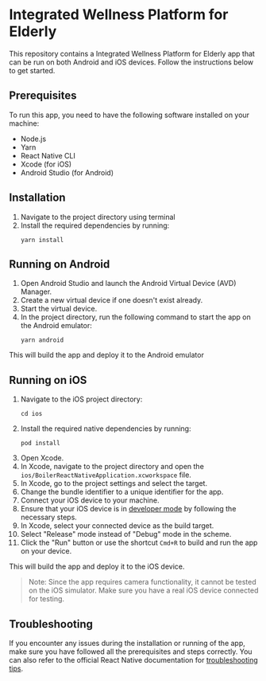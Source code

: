 # Integrated Wellness Platform for Elderly

This repository contains a Integrated Wellness Platform for Elderly app that can be run on both Android and iOS devices. Follow the instructions below to get started.

## Prerequisites

To run this app, you need to have the following software installed on your machine:

-   Node.js
-   Yarn
-   React Native CLI
-   Xcode (for iOS)
-   Android Studio (for Android)

## Installation

1. Navigate to the project directory using terminal
2. Install the required dependencies by running:
    ```
    yarn install
    ```

## Running on Android

1. Open Android Studio and launch the Android Virtual Device (AVD) Manager.
2. Create a new virtual device if one doesn't exist already.
3. Start the virtual device.
4. In the project directory, run the following command to start the app on the Android emulator:
    ```
    yarn android
    ```

This will build the app and deploy it to the Android emulator

## Running on iOS

1. Navigate to the iOS project directory:
    ```
    cd ios
    ```
2. Install the required native dependencies by running:
    ```
    pod install
    ```
3. Open Xcode.
4. In Xcode, navigate to the project directory and open the `ios/BoilerReactNativeApplication.xcworkspace` file.
5. In Xcode, go to the project settings and select the target.
6. Change the bundle identifier to a unique identifier for the app.
5. Connect your iOS device to your machine.
6. Ensure that your iOS device is in [developer mode](https://developer.apple.com/documentation/xcode/enabling-developer-mode-on-a-device) by following the necessary steps.
8. In Xcode, select your connected device as the build target.
9. Select "Release" mode instead of "Debug" mode in the scheme.
10. Click the "Run" button or use the shortcut `Cmd+R` to build and run the app on your device.

This will build the app and deploy it to the iOS device.

> Note: Since the app requires camera functionality, it cannot be tested on the iOS simulator. Make sure you have a real iOS device connected for testing.

## Troubleshooting

If you encounter any issues during the installation or running of the app, make sure you have followed all the prerequisites and steps correctly. You can also refer to the official React Native documentation for [troubleshooting tips](https://reactnative.dev/docs/troubleshooting).
